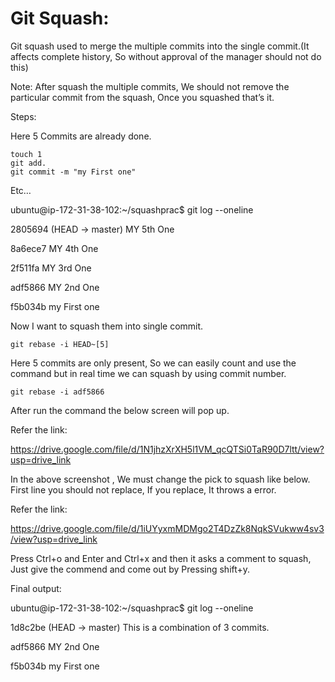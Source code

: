 # Git Squash:

Git squash used to merge the multiple commits into the single commit.(It affects complete history, So without approval of the manager should not do this)

Note: After squash the multiple commits, We should not remove the particular commit from the squash, Once you squashed that’s it.

Steps:

Here 5 Commits are already done.

```
touch 1
git add.
git commit -m "my First one"
```
Etc…

ubuntu@ip-172-31-38-102:~/squashprac$ git log --oneline

2805694 (HEAD -> master) MY 5th One

8a6ece7 MY 4th One

2f511fa MY 3rd One

adf5866 MY 2nd One

f5b034b my First one

Now I want to squash them into single commit.

```
git rebase -i HEAD~[5]  
```
Here 5 commits are only present, So we can easily count and use the command but in real time we can squash by using commit number.

```
git rebase -i adf5866 
```

After run the command the below screen will pop up.

Refer the link:

https://drive.google.com/file/d/1N1jhzXrXH5l1VM_qcQTSi0TaR90D7ltt/view?usp=drive_link


In the above screenshot , We must change the pick to squash like below. First line you should not replace, If you replace, It throws a error.

Refer the link:

https://drive.google.com/file/d/1iUYyxmMDMgo2T4DzZk8NqkSVukww4sv3/view?usp=drive_link

Press Ctrl+o and Enter and Ctrl+x and then it asks a comment to squash, Just give the commend and come out by Pressing shift+y.

Final output:

ubuntu@ip-172-31-38-102:~/squashprac$ git log --oneline

1d8c2be (HEAD -> master)  This is a combination of 3 commits.

adf5866 MY 2nd One

f5b034b my First one

